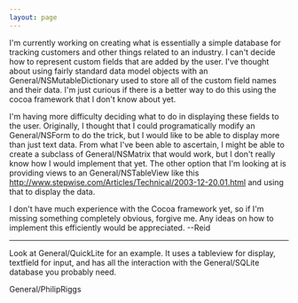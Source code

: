 ```yaml
---
layout: page
---
```


I'm currently working on creating what is essentially a simple database for tracking customers and other things related to an industry. I can't decide how to represent custom fields that are added by the user.  I've thought about using fairly standard data model objects with an General/NSMutableDictionary used to store all of the custom field names and their data.  I'm just curious if there is a better way to do this using the cocoa framework that I don't know about yet.  

I'm having more difficulty deciding what to do in displaying these fields to the user.  Originally, I thought that I could programatically modify an General/NSForm to do the trick, but I would like to be able to display more than just text data.  From what I've been able to ascertain, I might be able to create a subclass of General/NSMatrix that would work, but I don't really know how I would implement that yet.  The other option that I'm looking at is providing views to an General/NSTableView like this http://www.stepwise.com/Articles/Technical/2003-12-20.01.html and using that to display the data.  

I don't have much experience with the Cocoa framework yet, so if I'm missing something completely obvious, forgive me. Any ideas on how to implement this efficiently would be appreciated.
--Reid

----

Look at General/QuickLite for an example. It uses a tableview for display, textfield for input, and has all the interaction with the General/SQLite database you probably need. 

General/PhilipRiggs